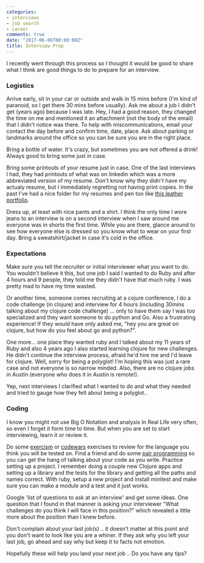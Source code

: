```yaml
---
categories:
- interviews
- job search
- career
comments: true
date: "2017-06-06T00:00:00Z"
title: Interview Prep
---
```


I recently went through this process so I thought it would be good to share what I think are good things to do to prepare for an interview.

### Logistics

Arrive early, sit in your car or outside and walk in 15 mins before (I'm kind of paranoid, so I get there 30 mins before usually). Ask me about a job I didn't get (years ago) because I was late. Hey, I had a good reason, they changed the time on me and mentioned it an attachment (not the body of the email) that I didn't notice was there. To help with miscommunications, email your contact the day before and confirm time, date, place. Ask about parking or landmarks around the office so you can be sure you are in the right place. 

Bring a bottle of water. It's crazy, but sometimes you are not offered a drink! Always good to bring some just in case.

Bring some printouts of your resume just in case. One of the last interviews I had, they had printouts of what was on linkedin which was a more abbreviated version of my resume. Don't know why they didn't have my actualy resume, but I immediately regretting not having print copies. In the past I've had a nice folder for my resumes and pen too like [this leather portfolio](http://amzn.to/2sBKgXs). 

Dress up, at least with nice pants and a shirt. I think the only time I wore jeans to an interview is on a second interview when I saw around me everyone was in shorts the first time. While you are there, glance around to see how everyone else is dressed so you know what to wear on your first day. Bring a sweatshirt/jacket in case it's cold in the office.

### Expectations

Make sure you tell the recruiter or initial interviewer what you want to do. You wouldn't believe it this, but one job I said I wanted to do Ruby and after 4 hours and 9 people, they told me they didn't have that much ruby. I was pretty mad to have my time wasted. 

Or another time, someone comes recruiting at a cojure conference, I do a code challenge (in clojure) and interview for 4 hours (including 30mins talking about my clojure code challenge) ... only to have them say I was too specialized and they want someone to do python and Go. Also a frustrating experience! If they would have only asked me, "hey you are great on clojure, but how do you feel about go and python?". 

One more... one place they wanted ruby and I talked about my 11 years of Ruby and also 4 years ago I also started learning clojure for new challenges. He didn't continue the interview process, afraid he'd hire me and I'd leave for clojure. Well, sorry for being a polyglot! I'm hoping this was just a rare case and not everyone is so narrow minded. Also, there are no clojure jobs in Austin (everyone who does it in Austin is remote!).

Yep, next interviews I clarified what I wanted to do and what they needed and tried to gauge how they felt about being a polyglot.. 

### Coding

I know you might not use Big O Notation and analysis In Real Life very often, so even I forget it form time to time. But when you are set to start interviewing, learn it or review it. 

Do some [exercism](http://exercism.io/) or [codewars](https://www.codewars.com/) exercises to review for the language you think you will be tested on. Find a friend and do some [pair programming](http://blog.rubygeek.com/2010/02/11/remote-pair-programming/) so you can get the hang of talking about your code as you write. Practice setting up a project. I remember doing a couple new Clojure apps and setting up a library and the tests for the library and getting all the paths and names correct. With ruby, setup a new project and install minitest and make sure you can make a module and a test and it just works.  

Google 'list of questions to ask at an interview' and get some ideas. One question that I found in that manner is asking your interviewer "What challenges do you think I will face in this position?" which revealed a little more about the position than I knew before.

Don't complain about your last job(s) .. it doesn't matter at this point and you don't want to look like you are a whiner. If they ask why you left your last job, go ahead and say why but keep it to facts not emotion. 

Hopefully these will help you land your next job .. Do you have any tips? 
